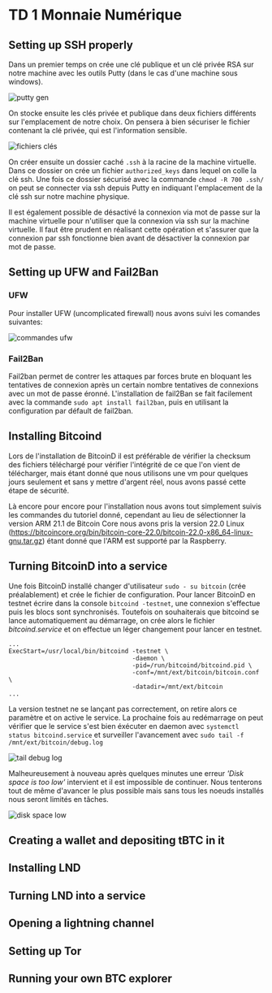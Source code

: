 # TD 1 Monnaie Numérique

## Setting up SSH properly

Dans un premier temps on crée une clé publique et un clé privée RSA sur notre machine avec les outils Putty (dans le cas d'une machine sous windows).

![putty gen](https://user-images.githubusercontent.com/62909821/134141715-b77ce04a-485c-4f60-96de-7b0138d46616.PNG)

On stocke ensuite les clés privée et publique dans deux fichiers différents sur l'emplacement de notre choix. On pensera à bien sécuriser le fichier contenant la clé privée, qui est l'information sensible.

![fichiers clés](https://user-images.githubusercontent.com/62909821/134142125-5fe64430-4999-4d82-9730-5f697af94d3d.PNG)

On créer ensuite un dossier caché `.ssh` à la racine de la machine virtuelle. Dans ce dossier on crée un fichier `authorized_keys` dans lequel on colle la clé ssh. Une fois ce dossier sécurisé avec la commande `chmod -R 700 .ssh/` on peut se connecter via ssh depuis Putty en indiquant l'emplacement de la clé ssh sur notre machine physique.

Il est également possible de désactivé la connexion via mot de passe sur la machine virtuelle pour n'utiliser que la connexion via ssh sur la machine virtuelle. Il faut être prudent en réalisant cette opération et s'assurer que la connexion par ssh fonctionne bien avant de désactiver la connexion par mot de passe.

## Setting up UFW and Fail2Ban 

### UFW 

Pour installer UFW (uncomplicated firewall) nous avons suivi les comandes suivantes: 

![commandes ufw](https://user-images.githubusercontent.com/62909821/134174219-279c8088-90f3-4f23-a292-d2a42136632d.PNG)

### Fail2Ban

Fail2ban permet de contrer les attaques par forces brute en bloquant les tentatives de connexion après un certain nombre tentatives de connexions avec un mot de passe éronné.
L'installation de fail2Ban se fait facilement avec la commande `sudo apt install fail2ban`, puis en utilisant la configuration par défault de fail2ban.

## Installing Bitcoind 

Lors de l'installation de BitcoinD il est préférable de vérifier la checksum des fichiers téléchargé pour vérifier l'intégrité de ce que l'on vient de télécharger, mais étant donné que nous utilisons une vm pour quelques jours seulement et sans y mettre d'argent réel, nous avons passé cette étape de sécurité.

Là encore pour encore pour l'installation nous avons tout simplement suivis les commandes du tutoriel donné, cependant au lieu de sélectionner la version ARM 21.1 de Bitcoin Core nous avons pris la version 22.0 Linux (https://bitcoincore.org/bin/bitcoin-core-22.0/bitcoin-22.0-x86_64-linux-gnu.tar.gz) étant donné que l'ARM est supporté par la Raspberry.

## Turning BitcoinD into a service

Une fois BitcoinD installé changer d'utilisateur ```sudo - su bitcoin``` (crée préalablement) et crée le fichier de configuration. Pour lancer BitcoinD en testnet écrire dans la console ```bitcoind -testnet```, une connexion s'effectue puis les blocs sont synchronisés. Toutefois on souhaiterais que bitcoind se lance automatiquement au démarrage, on crée alors le fichier *bitcoind.service* et on effectue un léger changement pour lancer en testnet.

```
...
ExecStart=/usr/local/bin/bitcoind -testnet \ 
                                  -daemon \
                                  -pid=/run/bitcoind/bitcoind.pid \
                                  -conf=/mnt/ext/bitcoin/bitcoin.conf \
                                  -datadir=/mnt/ext/bitcoin
...
```

La version testnet ne se lançant pas correctement, on retire alors ce paramètre et on active le service. La prochaine fois au redémarrage on peut vérifier que le service s'est bien éxécuter en daemon avec ```systemctl status bitcoind.service``` et surveiller l'avancement avec ```sudo tail -f /mnt/ext/bitcoin/debug.log```

![tail debug log](Readme_Images/tail_bitcoind.PNG)

Malheureusement à nouveau après quelques minutes une erreur *'Disk space is too low'* intervient et il est impossible de continuer. Nous tenterons tout de même d'avancer le plus possible mais sans tous les noeuds installés nous seront limités en tâches.

![disk space low](Readme_Images/disk_space_too_low.PNG)

## Creating a wallet and depositing tBTC in it 

## Installing LND

## Turning LND into a service

## Opening a lightning channel

## Setting up Tor

## Running your own BTC explorer

